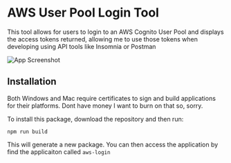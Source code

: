 # AWS User Pool Login Tool

This tool allows for users to login to an AWS Cognito User Pool and displays the access tokens returned, allowing me to use those tokens when developing using API tools like Insomnia or Postman

![App Screenshot]()

## Installation

Both Windows and Mac require certificates to sign and build applications for their platforms.  Dont have money I want to burn on that so, sorry.

To install this package, download the repository and then run:

```
npm run build
```

This will generate a new package.  You can then access the application by find the applicaiton called `aws-login`